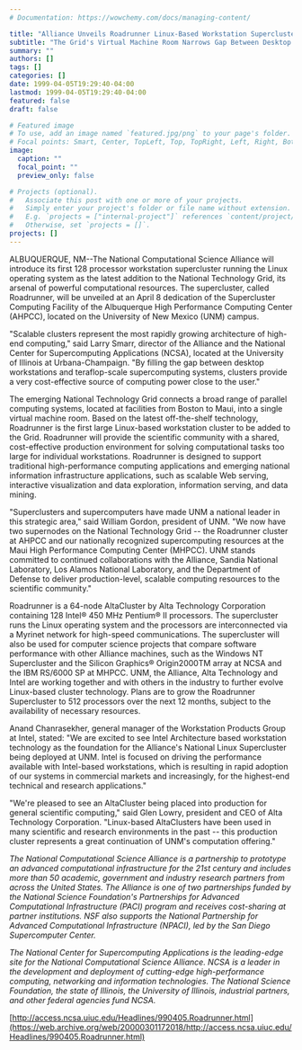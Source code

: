 ```yaml
---
# Documentation: https://wowchemy.com/docs/managing-content/

title: "Alliance Unveils Roadrunner Linux-Based Workstation Supercluster"
subtitle: "The Grid's Virtual Machine Room Narrows Gap Between Desktop Systems and Supercomputers"
summary: ""
authors: []
tags: []
categories: []
date: 1999-04-05T19:29:40-04:00
lastmod: 1999-04-05T19:29:40-04:00
featured: false
draft: false

# Featured image
# To use, add an image named `featured.jpg/png` to your page's folder.
# Focal points: Smart, Center, TopLeft, Top, TopRight, Left, Right, BottomLeft, Bottom, BottomRight.
image:
  caption: ""
  focal_point: ""
  preview_only: false

# Projects (optional).
#   Associate this post with one or more of your projects.
#   Simply enter your project's folder or file name without extension.
#   E.g. `projects = ["internal-project"]` references `content/project/deep-learning/index.md`.
#   Otherwise, set `projects = []`.
projects: []
---
```


ALBUQUERQUE, NM--The National Computational Science Alliance will introduce its first 128 processor workstation supercluster running the Linux operating system as the latest addition to the National Technology Grid, its arsenal of powerful computational resources. The supercluster, called Roadrunner, will be unveiled at an April 8 dedication of the Supercluster Computing Facility of the Albuquerque High Performance Computing Center (AHPCC), located on the University of New Mexico (UNM) campus.

"Scalable clusters represent the most rapidly growing architecture of high-end computing," said Larry Smarr, director of the Alliance and the National Center for Supercomputing Applications (NCSA), located at the University of Illinois at Urbana-Champaign. "By filling the gap between desktop workstations and teraflop-scale supercomputing systems, clusters provide a very cost-effective source of computing power close to the user."

The emerging National Technology Grid connects a broad range of parallel computing systems, located at facilities from Boston to Maui, into a single virtual machine room. Based on the latest off-the-shelf technology, Roadrunner is the first large Linux-based workstation cluster to be added to the Grid. Roadrunner will provide the scientific community with a shared, cost-effective production environment for solving computational tasks too large for individual workstations. Roadrunner is designed to support traditional high-performance computing applications and emerging national information infrastructure applications, such as scalable Web serving, interactive visualization and data exploration, information serving, and data mining.

"Superclusters and supercomputers have made UNM a national leader in this strategic area," said William Gordon, president of UNM. "We now have two supernodes on the National Technology Grid -- the Roadrunner cluster at AHPCC and our nationally recognized supercomputing resources at the Maui High Performance Computing Center (MHPCC). UNM stands committed to continued collaborations with the Alliance, Sandia National Laboratory, Los Alamos National Laboratory, and the Department of Defense to deliver production-level, scalable computing resources to the scientific community."

Roadrunner is a 64-node AltaCluster by Alta Technology Corporation containing 128 Intel® 450 MHz Pentium® II processors. The supercluster runs the Linux operating system and the processors are interconnected via a Myrinet network for high-speed communications. The supercluster will also be used for computer science projects that compare software performance with other Alliance machines, such as the Windows NT Supercluster and the Silicon Graphics® Origin2000TM array at NCSA and the IBM RS/6000 SP at MHPCC. UNM, the Alliance, Alta Technology and Intel are working together and with others in the industry to further evolve Linux-based cluster technology. Plans are to grow the Roadrunner Supercluster to 512 processors over the next 12 months, subject to the availability of necessary resources.

Anand Chanrasekher, general manager of the Workstation Products Group at Intel, stated: "We are excited to see Intel Architecture based workstation technology as the foundation for the Alliance's National Linux Supercluster being deployed at UNM. Intel is focused on driving the performance available with Intel-based workstations, which is resulting in rapid adoption of our systems in commercial markets and increasingly, for the highest-end technical and research applications."

"We're pleased to see an AltaCluster being placed into production for general scientific computing," said Glen Lowry, president and CEO of Alta Technology Corporation. "Linux-based AltaClusters have been used in many scientific and research environments in the past -- this production cluster represents a great continuation of UNM's computation offering."


*The National Computational Science Alliance is a partnership to prototype an advanced computational infrastructure for the 21st century and includes more than 50 academic, government and industry research partners from across the United States. The Alliance is one of two partnerships funded by the National Science Foundation's Partnerships for Advanced Computational Infrastructure (PACI) program and receives cost-sharing at partner institutions. NSF also supports the National Partnership for Advanced Computational Infrastructure (NPACI), led by the San Diego Supercomputer Center.*

*The National Center for Supercomputing Applications is the leading-edge site for the National Computational Science Alliance. NCSA is a leader in the development and deployment of cutting-edge high-performance computing, networking and information technologies. The National Science Foundation, the state of Illinois, the University of Illinois, industrial partners, and other federal agencies fund NCSA.*

 

[http://access.ncsa.uiuc.edu/Headlines/990405.Roadrunner.html](https://web.archive.org/web/20000301172018/http://access.ncsa.uiuc.edu/Headlines/990405.Roadrunner.html)